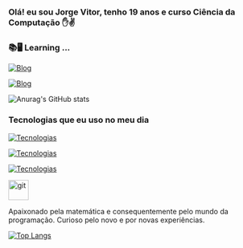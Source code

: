 
### Olá! eu sou Jorge Vitor, tenho 19 anos e curso Ciência da Computação ✋✌️
### 📚🖥️ Learning ...
[![Blog](https://img.shields.io/badge/LinkedIn-0077B5?style=for-the-badge&logo=linkedin&logoColor=white)](https://www.linkedin.com/in/jorge-vitor-679a31223/)

[![Blog](https://img.shields.io/badge/Gmail-D14836?style=for-the-badge&logo=gmail&logoColor=white)](mailto:jorgevitorlima8@gmail.com)

  ![Anurag's GitHub stats](https://github-readme-stats.vercel.app/api?username=JorgeVitor30&show_icons=true&theme=radical)


### Tecnologias que eu uso no meu dia

[![Tecnologias](https://img.shields.io/badge/Python-14354C?style=for-the-badge&logo=python&logoColor=white)]()

[![Tecnologias](https://img.shields.io/badge/C-00599C?style=for-the-badge&logo=c&logoColor=white)]()

[![Tecnologias](https://img.shields.io/badge/Microsoft_Excel-217346?style=for-the-badge&logo=microsoft-excel&logoColor=white)]()


<p align="left"> <a href="https://git-scm.com/" target="_blank" rel="noreferrer"> <img src="https://www.vectorlogo.zone/logos/git-scm/git-scm-icon.svg" alt="git" width="40" height="40"/> </a> </p>

Apaixonado pela matemática e consequentemente pelo mundo da programação. Curioso pelo novo e por novas experiências.




[![Top Langs](https://github-readme-stats.vercel.app/api/top-langs/?username=JorgeVitor30&layout=compact)](https://github.com/JorgeVitor30/github-readme-stats)

